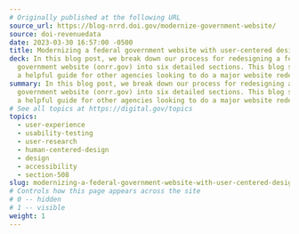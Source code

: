 ```yaml
---
# Originally published at the following URL
source_url: https://blog-nrrd.doi.gov/modernize-government-website/
source: doi-revenuedata
date: 2023-03-30 16:57:00 -0500
title: Modernizing a federal government website with user-centered design
deck: In this blog post, we break down our process for redesigning a federal
  government website (onrr.gov) into six detailed sections. This blog serves as
  a helpful guide for other agencies looking to do a major website redesign.
summary: In this blog post, we break down our process for redesigning a federal
  government website (onrr.gov) into six detailed sections. This blog serves as
  a helpful guide for other agencies looking to do a major website redesign.
# See all topics at https://digital.gov/topics
topics:
  - user-experience
  - usability-testing
  - user-research
  - human-centered-design
  - design
  - accessibility
  - section-508
slug: modernizing-a-federal-government-website-with-user-centered-design
# Controls how this page appears across the site
# 0 -- hidden
# 1 -- visible
weight: 1
---
```

